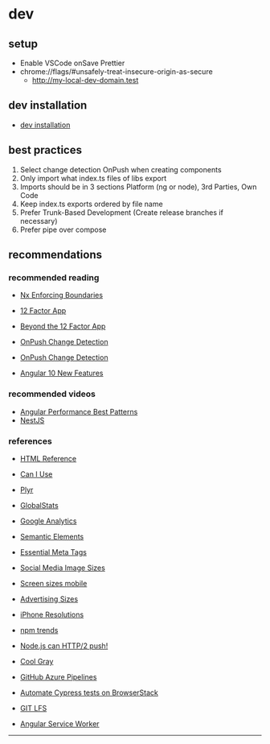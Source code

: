 # dev

## setup

- Enable VSCode onSave Prettier
- chrome://flags/#unsafely-treat-insecure-origin-as-secure
  - http://my-local-dev-domain.test

## dev installation

- [dev installation](https://github.com/milanpollock/dark-rush-photography/blob/master/tools/markdown/dev-install.md)

## best practices

1. Select change detection OnPush when creating components
2. Only import what index.ts files of libs export
3. Imports should be in 3 sections Platform (ng or node), 3rd Parties, Own Code
4. Keep index.ts exports ordered by file name
5. Prefer Trunk-Based Development (Create release branches if necessary)
6. Prefer pipe over compose

## recommendations

### recommended reading

- [Nx Enforcing Boundaries](https://medium.com/showpad-engineering/how-to-programmatically-enforce-boundaries-between-applications-and-libraries-in-an-nx-monorepo-39bf8fbec6ba)
- [12 Factor App](https://12factor.net/)
- [Beyond the 12 Factor App](https://tanzu.vmware.com/content/blog/beyond-the-twelve-factor-app)

- [OnPush Change Detection](https://blog.angular-university.io/onpush-change-detection-how-it-works/)
- [OnPush Change Detection](https://medium.com/@ManfredSteyer/performance-tuning-data-binding-in-angular-with-onpush-immutables-and-observables-9fb2734dc66e)
- [Angular 10 New Features](https://betterprogramming.pub/angular-10-new-features-dbc779061dc8)

### recommended videos

- [Angular Performance Best Patterns](https://www.youtube.com/watch?v=-eH2gCGHcGs)
- [NestJS](https://academind.com/tutorials/nestjs-introduction/)

### references

- [HTML Reference](http://w3c.github.io/html-reference/)
- [Can I Use](https://caniuse.com/)
- [Plyr](https://plyr.io/)
- [GlobalStats](https://gs.statcounter.com/)
- [Google Analytics](https://analytics.google.com/)
- [Semantic Elements](https://www.w3schools.com/html/html5_semantic_elements.asp)
- [Essential Meta Tags](https://css-tricks.com/essential-meta-tags-social-media/)
- [Social Media Image Sizes](https://www.mainstreethost.com/blog/social-media-image-size-cheat-sheet/)
- [Screen sizes mobile](https://screensiz.es/phone)
- [Advertising Sizes](https://www.iab.com/wp-content/uploads/2015/11/IAB_Display_Mobile_Creative_Guidelines_HTML5_2015.pdf)

- [iPhone Resolutions](https://www.paintcodeapp.com/news/ultimate-guide-to-iphone-resolutions)
- [npm trends](https://www.npmtrends.com/)
- [Node.js can HTTP/2 push!](https://medium.com/the-node-js-collection/node-js-can-http-2-push-b491894e1bb1)
- [Cool Gray](https://medium.com/ge-design/iot-cool-gray-is-a-great-background-color-for-data-visualization-ebf18c318418)
- [GitHub Azure Pipelines](https://azuredevopslabs.com/labs/vstsextend/github-azurepipelines/)
- [Automate Cypress tests on BrowserStack](https://www.browserstack.com/docs/automate/cypress)
- [GIT LFS](https://www.youtube.com/watch?v=uLR1RNqJ1Mw)

- [Angular Service Worker](https://www.youtube.com/watch?v=5YtNQJQu31Y)

---
